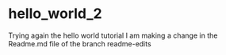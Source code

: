 # hello_world_2
Trying again the hello world tutorial
I am making a change in the Readme.md file of the branch readme-edits
